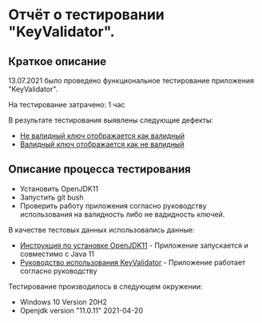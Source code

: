 # Отчёт о тестировании "KeyValidator".

## Краткое описание

13.07.2021 было проведено функциональное тестирование приложения "KeyValidator".

На тестирование затрачено: 1 час

В результате тестирования выявлены следующие дефекты:
* [Не валидный ключ отображается как валидный](https://github.com/irikras/KeyValidator/issues/1#issue-944064320)
* [Валидный ключ отображается как не валидный](https://github.com/irikras/KeyValidator/issues/2#issue-944066959)


## Описание процесса тестирования

- Установить OpenJDK11 
- Запустить git bush
- Проверить работу приложения согласно руководству использования на валидность либо не вадидность ключей.

В качестве тестовых данных использовались данные:
* [Инструкция по установке OpenJDK11](https://github.com/netology-code/javaqa-homeworks/blob/master/intro/openjdk11-manual.md) - Приложение запускается и совместимо с Java 11
* [Руководство использования KeyValidator](https://github.com/netology-code/javaqa-homeworks/blob/master/intro/user-manual.md) - Приложение работает согласно руководству 
    

Тестирование производилось в следующем окружении:
* Windows 10 Version 20H2
* Openjdk version "11.0.11" 2021-04-20

